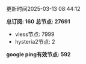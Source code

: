 更新时间2025-03-13 08:44:12

**总订阅: 160**
**总节点: 27691**
- vless节点: 7999
- hysteria2节点: 2

**google ping有效节点: 592**
